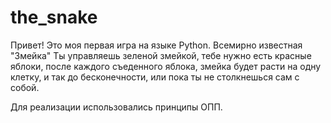 # the_snake
Привет! Это моя первая игра на языке Python. Всемирно известная "Змейка"
Ты управляешь зеленой змейкой, тебе нужно есть красные яблоки, после каждого 
съеденного яблока, змейка будет расти на одну клетку, и так до бесконечности,
или пока ты не столкнешься сам с собой.

Для реализации использовались принципы ОПП.

